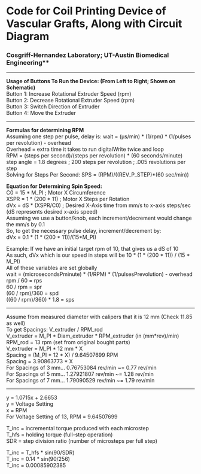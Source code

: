 # Code for Coil Printing Device of Vascular Grafts, Along with Circuit Diagram
### Cosgriff-Hernandez Laboratory; UT-Austin Biomedical Engineering**

***
__Usage of Buttons To Run the Device: (From Left to Right; Shown on Schematic)__   
Button 1: Increase Rotational Extruder Speed (rpm)  
Button 2: Decrease Rotational Extruder Speed (rpm)  
Button 3: Switch Direction of Extruder  
Button 4: Move the Extruder  
***

__Formulas for determining RPM__   
Assuming one step per pulse, delay is: wait = (μs/min) * (1/rpm) * (1/pulses per revolution) - overhead  
Overhead = extra time it takes to run digitalWrite twice and loop  
RPM = (steps per second)/(steps per revolution) * (60 seconds/minute)  
step angle = 1.8 degrees ; 200 steps per revolution ; .005 revolutions per step  
Solving for Steps Per Second: SPS = (RPM)/((REV_P_STEP)*(60 sec/min))  

__Equation for Determining Spin Speed:__   
  C0 = 15 * M_PI ; Motor X Circumference  
  XSPR = 1 * (200 * 11) ; Motor X Steps per Rotation  
  dVx = dS * (XSPR/C0) ; Desired X-Axis time from mm/s to x-axis steps/sec (dS represents desired x-axis speed)  
  Assuming we use a button/knob, each increment/decrement would change the mm/s by 0.1  
  So, to get the necessary pulse delay, increment/decrement by:  
    dVx = 0.1 * (1 * (200 * 11))/(15*M_PI)  

  Example: If we have an initial target rpm of 10, that gives us a dS of 10  
  As such, dVx which is our speed in steps will be 10 * (1 * (200 * 11)) / (15 * M_PI)  
  All of these variables are set globally  
  wait = (microsecondsPminute) * (1/RPM) * (1/pulsesPrevolution) - overhead  
  rpm / 60 = rps  
  60 / rpm = spr  
  (60 / rpm)/360 = spd  
  ((60 / rpm)/360) * 1.8 = sps  

*** 
Assume from measured diameter with calipers that it is 12 mm (Check 11.85 as well)  
To get Spacings: V_extruder / RPM_rod   
V_extruder = M_PI * Diam_extruder * RPM_extruder (in (mm*rev)/min)   
RPM_rod = 13 rpm (set from original bought parts)  
V_extruder = M_PI * 12 mm * X   
Spacing = (M_PI * 12 * X) / 9.64507699 RPM   
Spacing = 3.90863773 * X  
For Spacings of 3 mm... 0.76753084 rev/min ~= 0.77 rev/min  
For Spacings of 5 mm... 1.27921807 rev/min ~= 1.28 rev/min  
For Spacings of 7 mm... 1.79090529 rev/min ~= 1.79 rev/min  
***
y = 1.0715x + 2.6653  
y = Voltage Setting  
x = RPM  
For Voltage Setting of 13, RPM = 9.64507699  

T_inc = incremental torque produced with each microstep  
T_hfs = holding torque (full-step operation)  
SDR = step division ratio (number of microsteps per full step)  

T_inc = T_hfs * sin(90/SDR)  
T_inc = 0.14 * sin(90/256)  
T_inc = 0.00085902385  
